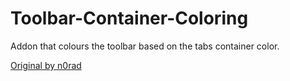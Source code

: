 # Toolbar-Container-Coloring
Addon that colours the toolbar based on the tabs container color. 

[Original by n0rad](https://gitlab.com/n0rad/firefox-container-color-toolbar)

